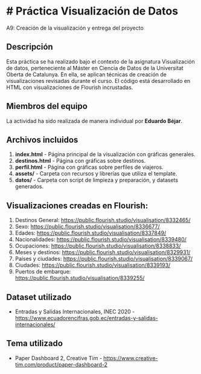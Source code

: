 # # Práctica Visualización de Datos
A9: Creación de la visualización y entrega del proyecto
 
## Descripción
Esta práctica se ha realizado bajo el contexto de la asignatura Visualización de datos, perteneciente al Máster en Ciencia de Datos de la Universitat Oberta de Catalunya. En ella, se aplican técnicas de creación de visualizaciones revisadas durante el curso. El código está desarrollado en HTML con visualizaciones de Flourish incrustadas.

## Miembros del equipo
La actividad ha sido realizada de manera individual por **Eduardo Béjar**.

## Archivos incluidos
1. **index.html** - Página principal de la visualización con gráficas generales.
2. **destinos.html** - Página con gráficas sobre destinos.
3. **perfil.html** - Página con gráficas sobre perfiles de viajeros.
4. **assets/** - Carpeta con recursos y librerías que utiliza el template.
5. **datos/** - Carpeta con script de limpieza y preparación, y datasets generados.

## Visualizaciones creadas en Flourish:
1. Destinos General: https://public.flourish.studio/visualisation/8332465/
2. Sexo: https://public.flourish.studio/visualisation/8336677/
3. Edades: https://public.flourish.studio/visualisation/8337849/
4. Nacionalidades: https://public.flourish.studio/visualisation/8339480/
5. Ocupaciones: https://public.flourish.studio/visualisation/8338833/
6. Meses y destinos: https://public.flourish.studio/visualisation/8329931/
7. Países y ciudades: https://public.flourish.studio/visualisation/8339067/
8. Ciudades: https://public.flourish.studio/visualisation/8339193/
9. Puertos de embarque: https://public.flourish.studio/visualisation/8339255/

## Dataset utilizado
- Entradas y Salidas Internacionales, INEC 2020 - https://www.ecuadorencifras.gob.ec/entradas-y-salidas-internacionales/

## Tema utilizado
- Paper Dashboard 2, Creative Tim - https://www.creative-tim.com/product/paper-dashboard-2
